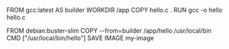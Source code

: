 FROM gcc:latest AS builder
WORKDIR /app
COPY hello.c .
RUN gcc -o hello hello.c

FROM debian:buster-slim
COPY --from=builder /app/hello /usr/local/bin
CMD ["/usr/local/bin/hello"]
SAVE IMAGE my-image